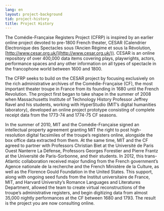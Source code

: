 ```yaml
---
lang: en
layout: project-background
tid: project-history
title: Project History
---
```

The Com&eacute;die-Fran&ccedil;aise Registers Project (CFRP) is inspired by an earlier online project devoted to pre-1800 French theater, CESAR (Calendrier Électronique des Spectacles sous l&rsquo;Ancien R&eacute;gime et sous la R&eacute;volution, [http://www.cesar.org.uk/](http://www.cesar.org.uk/)). CESAR is an online repository of over 400,000 data items covering plays, playwrights, actors, performance spaces and any other information on all types of spectacle in the francophone world between 1600 and 1800.

The CFRP seeks to build on the CESAR project by focusing exclusively on the rich administrative archives of the Com&eacute;die-Fran&ccedil;aise (CF), the most important theater troupe in France from its founding in 1680 until the French Revolution. The project first began to take shape in the summer of 2008 when Massachusetts Institute of Technology History Professor Jeffrey Ravel and his students, working with HyperStudio (MIT&rsquo;s digital humanities laboratory), developed an online project prototype consisting of complete receipt data from the 1773-74 and 1774-75 CF seasons.

In the summer of 2010, MIT and the Com&eacute;die-Fran&ccedil;aise signed an intellectual property agreement granting MIT the right to post high-resolution digital facsimiles of the troupe&rsquo;s registers online, alongside the box office data extracted from them. At the same time, MIT and the CF agreed to partner with Professors Christian Biet at the Universit&eacute; de Paris Ouest Nanterre La D&eacute;fense, Professors Georges Forestier and Pierre Frantz at the Universit&eacute; de Paris-Sorbonne, and their students. In 2012, this trans-Atlantic collaboration received major funding from the French government&rsquo;s Agence nationale de la recherche and the French Minist&egrave;re de la Culture, as well as the Florence Gould Foundation in the United States. This support, along with ongoing seed funds from the Institut universitaire de France, MIT, and Harvard University&rsquo;s Romance Languages and Literatures Department, allowed the team to create virtual reconstructions of the troupe&rsquo;s administrative registers, and begin digitizing data from almost 35,000 nightly performances at the CF between 1680 and 1793. The result is the project you are now consulting online.